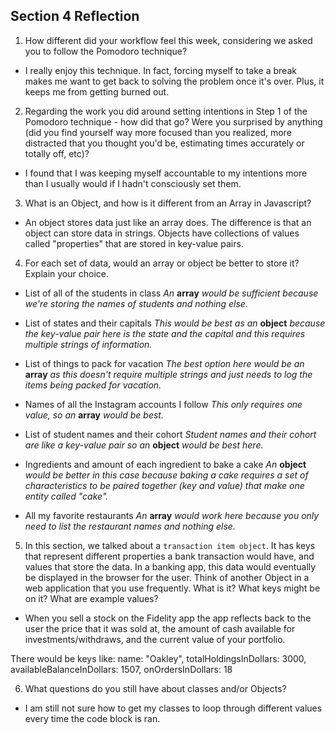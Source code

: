 ## Section 4 Reflection

1. How different did your workflow feel this week, considering we asked you to follow the Pomodoro technique?

+ I really enjoy this technique. In fact, forcing myself to take a break makes me want to get back to solving the problem once it's over. Plus, it keeps me from getting burned out.

2. Regarding the work you did around setting intentions in Step 1 of the Pomodoro technique - how did that go? Were you surprised by anything (did you find yourself way more focused than you realized, more distracted that you thought you'd be, estimating times accurately or totally off, etc)?

+ I found that I was keeping myself accountable to my intentions more than I usually would if I hadn't consciously set them.

3. What is an Object, and how is it different from an Array in Javascript?

+ An object stores data just like an array does. The difference is that an object can store data in strings. Objects have collections of values called "properties" that are stored in key-value pairs.

4. For each set of data, would an array or object be better to store it? Explain your choice.

  * List of all of the students in class
  *An* **array** *would be sufficient because we're storing the names of students and nothing else.*

  * List of states and their capitals
  *This would be best as an* **object** *because the key-value pair here is the state and the capital and this requires multiple strings of information.*

  * List of things to pack for vacation
  *The best option here would be an* **array** *as this doesn't require multiple strings and just needs to log the items being packed for vacation.*

  * Names of all the Instagram accounts I follow
  *This only requires one value, so an* **array** *would be best.*

  * List of student names and their cohort
   *Student names and their cohort are like a key-value pair so an* **object** *would be best here.*

  * Ingredients and amount of each ingredient to bake a cake
   *An* **object** *would be better in this case because baking a cake requires a set of characteristics to be paired together (key and value) that make one entity called "cake".*

  * All my favorite restaurants
  *An* **array** *would work here because you only need to list the restaurant names and nothing else.*

5. In this section, we talked about a `transaction item object`. It has keys that represent different properties a bank transaction would have, and values that store the data. In a banking app, this data would eventually be displayed in the browser for the user. Think of another Object in a web application that you use frequently. What is it? What keys might be on it? What are example values?

+ When you sell a stock on the Fidelity app the app reflects back to the user the price that it was sold at, the amount of cash available for investments/withdraws, and the current value of your portfolio.

There would be keys like:
name: "Oakley",
totalHoldingsInDollars: 3000,
availableBalanceInDollars: 1507,
onOrdersInDollars: 18

6. What questions do you still have about classes and/or Objects?

+ I am still not sure how to get my classes to loop through different values every time the code block is ran.
